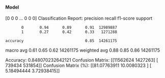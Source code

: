 #### Model
[0 0 0 ... 0 0 0]
Classification Report:
              precision    recall  f1-score   support

           0       0.94      0.89      0.91  12989887
           1       0.27      0.42      0.33   1271288

    accuracy                           0.85  14261175
   macro avg       0.61      0.65      0.62  14261175
weighted avg       0.88      0.85      0.86  14261175

Accuracy: 0.848070232642121
Confusion Matrix:
[[11562624  1427263]
 [  739434   531854]]
Confusion Matrix (%):
[[81.07763911 10.0080323 ]
 [ 5.18494444  3.72938415]]
